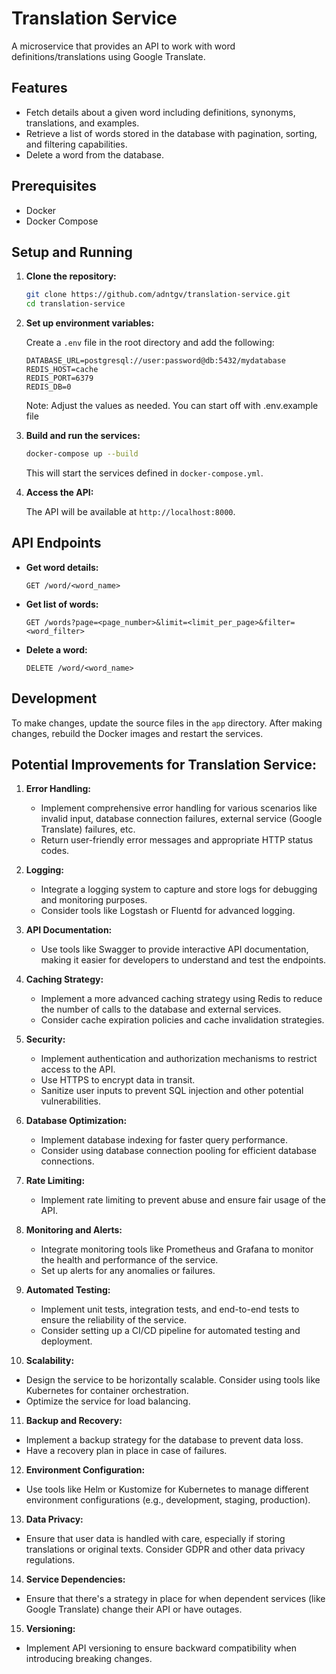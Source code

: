 # Translation Service

A microservice that provides an API to work with word definitions/translations using Google Translate.

## Features

- Fetch details about a given word including definitions, synonyms, translations, and examples.
- Retrieve a list of words stored in the database with pagination, sorting, and filtering capabilities.
- Delete a word from the database.

## Prerequisites

- Docker
- Docker Compose

## Setup and Running

1. **Clone the repository:**

   ```bash
   git clone https://github.com/adntgv/translation-service.git
   cd translation-service
   ```

2. **Set up environment variables:**

   Create a `.env` file in the root directory and add the following:

   ```
   DATABASE_URL=postgresql://user:password@db:5432/mydatabase
   REDIS_HOST=cache
   REDIS_PORT=6379
   REDIS_DB=0
   ```

   Note: Adjust the values as needed. You can start off with .env.example file

3. **Build and run the services:**

   ```bash
   docker-compose up --build
   ```

   This will start the services defined in `docker-compose.yml`.

4. **Access the API:**

   The API will be available at `http://localhost:8000`.

## API Endpoints

- **Get word details:**

  `GET /word/<word_name>`

- **Get list of words:**

  `GET /words?page=<page_number>&limit=<limit_per_page>&filter=<word_filter>`

- **Delete a word:**

  `DELETE /word/<word_name>`

## Development

To make changes, update the source files in the `app` directory. After making changes, rebuild the Docker images and restart the services.

## Potential Improvements for Translation Service:

1. **Error Handling:**
   - Implement comprehensive error handling for various scenarios like invalid input, database connection failures, external service (Google Translate) failures, etc.
   - Return user-friendly error messages and appropriate HTTP status codes.

2. **Logging:**
   - Integrate a logging system to capture and store logs for debugging and monitoring purposes.
   - Consider tools like Logstash or Fluentd for advanced logging.

3. **API Documentation:**
   - Use tools like Swagger to provide interactive API documentation, making it easier for developers to understand and test the endpoints.

4. **Caching Strategy:**
   - Implement a more advanced caching strategy using Redis to reduce the number of calls to the database and external services.
   - Consider cache expiration policies and cache invalidation strategies.

5. **Security:**
   - Implement authentication and authorization mechanisms to restrict access to the API.
   - Use HTTPS to encrypt data in transit.
   - Sanitize user inputs to prevent SQL injection and other potential vulnerabilities.

6. **Database Optimization:**
   - Implement database indexing for faster query performance.
   - Consider using database connection pooling for efficient database connections.

7. **Rate Limiting:**
   - Implement rate limiting to prevent abuse and ensure fair usage of the API.

8. **Monitoring and Alerts:**
   - Integrate monitoring tools like Prometheus and Grafana to monitor the health and performance of the service.
   - Set up alerts for any anomalies or failures.

9. **Automated Testing:**
   - Implement unit tests, integration tests, and end-to-end tests to ensure the reliability of the service.
   - Consider setting up a CI/CD pipeline for automated testing and deployment.

10. **Scalability:**
   - Design the service to be horizontally scalable. Consider using tools like Kubernetes for container orchestration.
   - Optimize the service for load balancing.

11. **Backup and Recovery:**
   - Implement a backup strategy for the database to prevent data loss.
   - Have a recovery plan in place in case of failures.

12. **Environment Configuration:**
   - Use tools like Helm or Kustomize for Kubernetes to manage different environment configurations (e.g., development, staging, production).

13. **Data Privacy:**
   - Ensure that user data is handled with care, especially if storing translations or original texts. Consider GDPR and other data privacy regulations.

14. **Service Dependencies:**
   - Ensure that there's a strategy in place for when dependent services (like Google Translate) change their API or have outages.

15. **Versioning:**
   - Implement API versioning to ensure backward compatibility when introducing breaking changes.